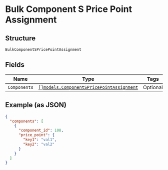 
# Bulk Component S Price Point Assignment

## Structure

`BulkComponentSPricePointAssignment`

## Fields

| Name | Type | Tags | Description |
|  --- | --- | --- | --- |
| `Components` | [`[]models.ComponentSPricePointAssignment`](component-s-price-point-assignment.md) | Optional | - |

## Example (as JSON)

```json
{
  "components": [
    {
      "component_id": 108,
      "price_point": {
        "key1": "val1",
        "key2": "val2"
      }
    }
  ]
}
```

